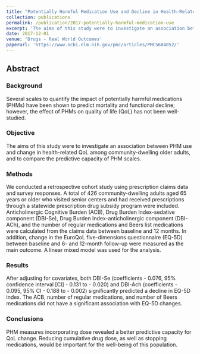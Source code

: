 ```yaml
---
title: "Potentially Harmful Medication Use and Decline in Health-Related Quality of Life among Community-Dwelling Older Adults"
collection: publications
permalink: /publication/2017-potentially-harmful-medication-use
excerpt: 'The aims of this study were to investigate an association between potentially harmful medication (PHM) use and change in health-related quality of life among community-dwelling older adults, and to compare the predictive capacity of PHM scales...'
date: 2017-12-01
venue: 'Drugs - Real World Outcomes'
paperurl: 'https://www.ncbi.nlm.nih.gov/pmc/articles/PMC5684052/'
---
```

## Abstract

### Background
Several scales to quantify the impact of potentially harmful medications (PHMs) have been shown to predict mortality and functional decline; however, the effect of PHMs on quality of life (QoL) has not been well-studied. 

### Objective 
The aims of this study were to investigate an association between PHM use and change in health-related QoL among community-dwelling older adults, and to compare the predictive capacity of PHM scales. 

### Methods
We conducted a retrospective cohort study using prescription claims data and survey responses. A total of 426 community-dwelling adults aged 65 years or older who visited senior centers and had received prescriptions through a statewide prescription drug subsidy program were included. Anticholinergic Cognitive Burden (ACB), Drug Burden Index-sedative component (DBI-Se), Drug Burden Index-anticholinergic component (DBI-ACh), and the number of regular medications and Beers list medications were calculated from the claims data between baseline and 12 months. In addition, change in the EuroQoL five-dimensions questionnaire (EQ-5D) between baseline and 6- and 12-month follow-up were measured as the main outcome. A linear mixed model was used for the analysis. 

### Results 
After adjusting for covariates, both DBI-Se (coefficients - 0.076, 95% confidence interval [CI] - 0.131 to - 0.020) and DBI-Ach (coefficients - 0.095, 95% CI - 0.188 to - 0.002) significantly predicted a decline in EQ-5D index. The ACB, number of regular medications, and number of Beers medications did not have a significant association with EQ-5D changes. 

### Conclusions
PHM measures incorporating dose revealed a better predictive capacity for QoL change. Reducing cumulative drug dose, as well as stopping medications, would be important for the well-being of this population.